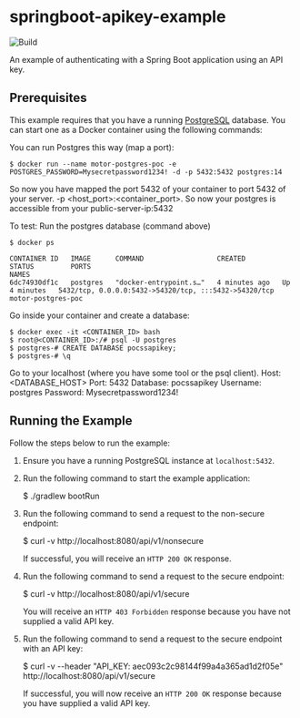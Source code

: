 # springboot-apikey-example
![Build](https://github.com/gregwhitaker/springboot-apikey-example/workflows/Build/badge.svg)

An example of authenticating with a Spring Boot application using an API key.

## Prerequisites
This example requires that you have a running [PostgreSQL](https://www.postgresql.org/) database. You can start one as a Docker container using the following commands:

You can run Postgres this way (map a port):

    $ docker run --name motor-postgres-poc -e POSTGRES_PASSWORD=Mysecretpassword1234! -d -p 5432:5432 postgres:14

So now you have mapped the port 5432 of your container to port 5432 of your server. -p <host_port>:<container_port>. So now your postgres is accessible from your public-server-ip:5432

To test: Run the postgres database (command above)

    $ docker ps
        
    CONTAINER ID   IMAGE      COMMAND                  CREATED         STATUS         PORTS                                                   NAMES
    6dc74930df1c   postgres   "docker-entrypoint.s…"   4 minutes ago   Up 4 minutes   5432/tcp, 0.0.0.0:5432->54320/tcp, :::5432->54320/tcp   motor-postgres-poc

Go inside your container and create a database:

    $ docker exec -it <CONTAINER_ID> bash
    $ root@<CONTAINER_ID>:/# psql -U postgres
    $ postgres-# CREATE DATABASE pocssapikey;
    $ postgres-# \q

Go to your localhost (where you have some tool or the psql client).
Host: <DATABASE_HOST>
Port: 5432
Database: pocssapikey
Username: postgres
Password: Mysecretpassword1234!

## Running the Example
Follow the steps below to run the example:

1. Ensure you have a running PostgreSQL instance at `localhost:5432`.

3. Run the following command to start the example application:

    $ ./gradlew bootRun
        
4. Run the following command to send a request to the non-secure endpoint:

    $ curl -v http://localhost:8080/api/v1/nonsecure
        
    If successful, you will receive an `HTTP 200 OK` response.
    
5. Run the following command to send a request to the secure endpoint:

    $ curl -v http://localhost:8080/api/v1/secure
        
    You will receive an `HTTP 403 Forbidden` response because you have not supplied a valid API key.
    
6. Run the following command to send a request to the secure endpoint with an API key:

    $ curl -v --header "API_KEY: aec093c2c98144f99a4a365ad1d2f05e" http://localhost:8080/api/v1/secure
        
    If successful, you will now receive an `HTTP 200 OK` response because you have supplied a valid API key.

